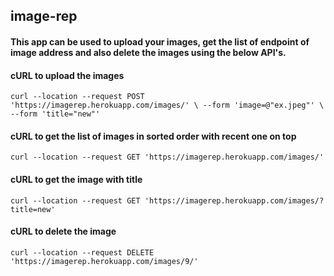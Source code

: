 ## image-rep

#### This app can be used to upload your images, get the list of endpoint of image address and also delete the images using the below API's.

#### cURL to upload the images
`curl --location --request POST 'https://imagerep.herokuapp.com/images/' \
--form 'image=@"ex.jpeg"' \
--form 'title="new"'`

#### cURL to get the list of images in sorted order with recent one on top
`curl --location --request GET 'https://imagerep.herokuapp.com/images/'`

#### cURL to get the image with title
`curl --location --request GET 'https://imagerep.herokuapp.com/images/?title=new'`

#### cURL to delete the image
`curl --location --request DELETE 'https://imagerep.herokuapp.com/images/9/'`
